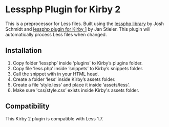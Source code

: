 # Lessphp Plugin for Kirby 2

This is a preprocessor for Less files. Built using the [lessphp library](https://github.com/oyejorge/less.php) by Josh Schmidt and [lessphp plugin for Kirby 1](https://github.com/janstieler/kirby-lessphp) by Jan Stieler. This plugin will automatically process Less files when changed.

## Installation

1. Copy folder ‘lessphp’ inside ‘plugins’ to Kirby’s plugins folder.
2. Copy file ‘less.php’ inside ‘snippets’ to Kirby’s snippets folder.
3. Call the snippet with <?php snippet('less') ?> in your HTML head.
4. Create a folder ‘less’ inside Kirby’s assets folder.
5. Create a file ‘style.less’ and place it inside ‘assets/less’.
6. Make sure 'css/style.css’ exists inside Kirby's assets folder.

## Compatibility

This Kirby 2 plugin is compatible with Less 1.7.
